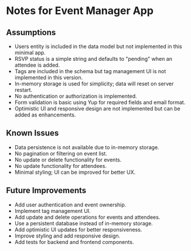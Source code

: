 # Notes for Event Manager App

## Assumptions
- Users entity is included in the data model but not implemented in this minimal app.
- RSVP status is a simple string and defaults to "pending" when an attendee is added.
- Tags are included in the schema but tag management UI is not implemented in this version.
- In-memory storage is used for simplicity; data will reset on server restart.
- No authentication or authorization is implemented.
- Form validation is basic using Yup for required fields and email format.
- Optimistic UI and responsive design are not implemented but can be added as enhancements.

## Known Issues
- Data persistence is not available due to in-memory storage.
- No pagination or filtering on event list.
- No update or delete functionality for events.
- No update functionality for attendees.
- Minimal styling; UI can be improved for better UX.

## Future Improvements
- Add user authentication and event ownership.
- Implement tag management UI.
- Add update and delete operations for events and attendees.
- Use a persistent database instead of in-memory storage.
- Add optimistic UI updates for better responsiveness.
- Improve styling and add responsive design.
- Add tests for backend and frontend components.
